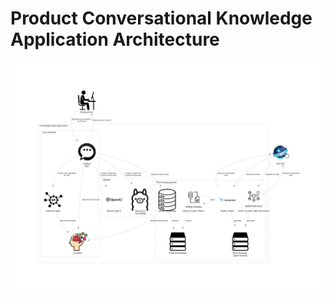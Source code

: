 # Product Conversational Knowledge Application Architecture

![Product Conversational Knowledge Application Architecture](./architectural_images/knowledgeBase-application.png)
